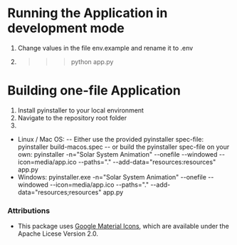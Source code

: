 # Running the Application in development mode
1. Change values in the file env.example and rename it to .env
2. >>> python app.py

# Building one-file Application
1. Install pyinstaller to your local environment
1. Navigate to the repository root folder
1. 
- Linux / Mac OS:
-- Either use the provided pyinstaller spec-file:
pyinstaller build-macos.spec
-- or build the pyinstaller spec-file on your own:
pyinstaller -n="Solar System Animation" --onefile --windowed --icon=media/app.ico --paths="." --add-data="resources:resources" app.py
- Windows:
pyinstaller.exe -n="Solar System Animation" --onefile --windowed --icon=media/app.ico --paths="." --add-data="resources;resources" app.py

### Attributions
- This package uses [Google Material Icons](https://fonts.google.com/icons), which are available under the Apache Licese Version 2.0.